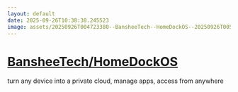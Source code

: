 ```yaml
---
layout: default
date: 2025-09-26T10:38:38.245523
image: assets/20250926T004723380--BansheeTech--HomeDockOS--20250926T005421048--cropped.png
---
```


# [BansheeTech/HomeDockOS](https://github.com/BansheeTech/HomeDockOS)

turn any device into a private cloud, manage apps, access from anywhere
